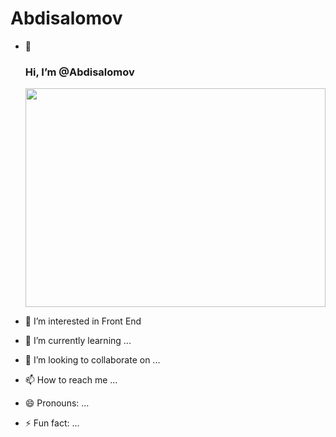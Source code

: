 <h1>Abdisalomov</h1>

- 👋 <h3>Hi, I’m @Abdisalomov</h3>
    <img width="100%" height="350px"  src="https://www.w3docs.com/uploads/media/default/0001/05/805cddb75d8fdc035886bc8d78487eef8b3845bb.png" alt="">


- 👀 I’m interested in Front End
- 🌱 I’m currently learning ...
- 💞️ I’m looking to collaborate on ...
- 📫 How to reach me ...
- 😄 Pronouns: ...
- ⚡ Fun fact: ...

